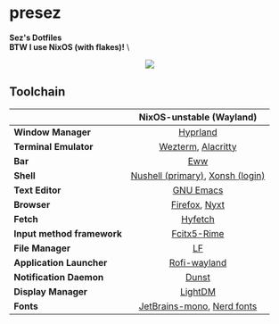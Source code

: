 # presez
**Sez's Dotfiles** \
**BTW I use NixOS (with flakes)!** \

<p align="center"><img src="https://github.com/Sezriv/presez/blob/main/images/icons/nixowo.png"></p>

## Toolchain
||NixOS-unstable (Wayland)|
| - | :--: |
|**Window Manager**|[Hyprland](https://github.com/hyprwm/Hyprland)|
|**Terminal Emulator**|[Wezterm](https://wezfurlong.org/wezterm/), [Alacritty](https://github.com/alacritty/alacritty)|
|**Bar**|[Eww](https://github.com/elkowar/eww)|
|**Shell**|[Nushell (primary)](https://github.com/nushell/nushell), [Xonsh (login)](https://github.com/xonsh/xonsh)|
|**Text Editor**|[GNU Emacs](https://www.gnu.org/software/emacs/)|
|**Browser**|[Firefox](www.mozilla.org/en-GB/), [Nyxt](https://nyxt.atlas.engineer/)|
|**Fetch**|[Hyfetch](https://github.com/hykilpikonna/hyfetch)|
|**Input method framework**|[Fcitx5-Rime](https://github.com/fcitx/fcitx5-rime)|
|**File Manager**|[LF](https://github.com/gokcehan/lf)|
|**Application Launcher**|[Rofi-wayland](https://github.com/lbonn/rofi)
|**Notification Daemon**|[Dunst](https://github.com/dunst-project/dunst)|
|**Display Manager**|[LightDM](https://github.com/canonical/lightdm)|
|**Fonts**|[JetBrains-mono](https://www.jetbrains.com/lp/mono/), [Nerd fonts](https://github.com/ryanoasis/nerd-fonts)|
